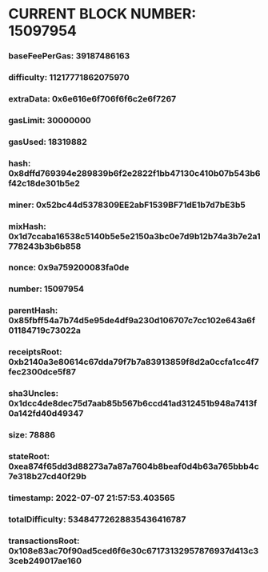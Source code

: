 # CURRENT BLOCK NUMBER: 15097954

### baseFeePerGas: 39187486163
### difficulty: 11217771862075970
### extraData: 0x6e616e6f706f6f6c2e6f7267
### gasLimit: 30000000
### gasUsed: 18319882
### hash: 0x8dffd769394e289839b6f2e2822f1bb47130c410b07b543b6f42c18de301b5e2
### miner: 0x52bc44d5378309EE2abF1539BF71dE1b7d7bE3b5
### mixHash: 0x1d7ccaba16538c5140b5e5e2150a3bc0e7d9b12b74a3b7e2a1778243b3b6b858
### nonce: 0x9a759200083fa0de
### number: 15097954
### parentHash: 0x85fbff54a7b74d5e95de4df9a230d106707c7cc102e643a6f01184719c73022a
### receiptsRoot: 0xb2140a3e80614c67dda79f7b7a83913859f8d2a0ccfa1cc4f7fec2300dce5f87
### sha3Uncles: 0x1dcc4de8dec75d7aab85b567b6ccd41ad312451b948a7413f0a142fd40d49347
### size: 78886
### stateRoot: 0xea874f65dd3d88273a7a87a7604b8beaf0d4b63a765bbb4c7e318b27cd40f29b
### timestamp: 2022-07-07 21:57:53.403565
### totalDifficulty: 53484772628835436416787
### transactionsRoot: 0x108e83ac70f90ad5ced6f6e30c67173132957876937d413c33ceb249017ae160
